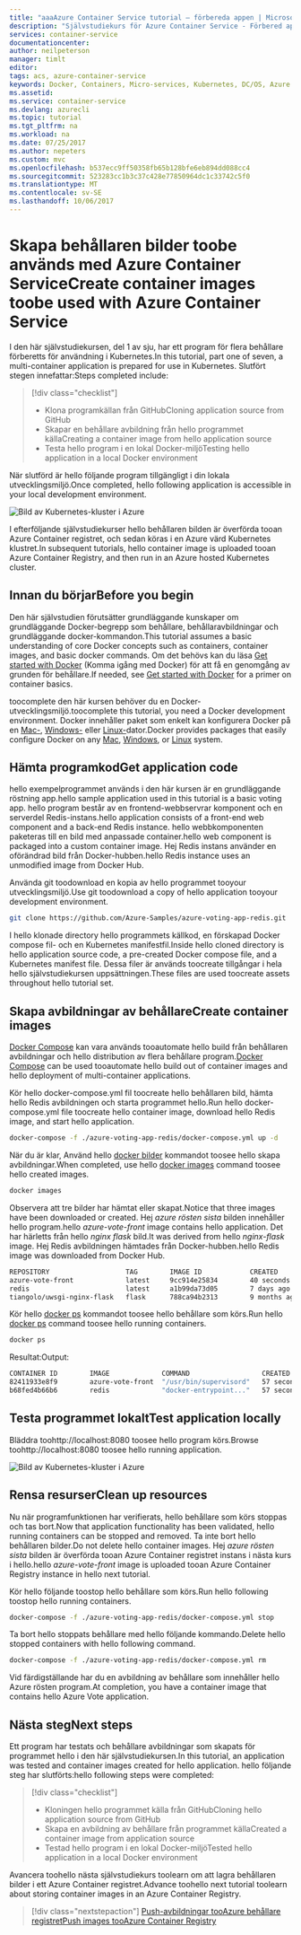 ```yaml
---
title: "aaaAzure Container Service tutorial – förbereda appen | Microsoft Docs"
description: "Självstudiekurs för Azure Container Service - Förbered appen"
services: container-service
documentationcenter: 
author: neilpeterson
manager: timlt
editor: 
tags: acs, azure-container-service
keywords: Docker, Containers, Micro-services, Kubernetes, DC/OS, Azure
ms.assetid: 
ms.service: container-service
ms.devlang: azurecli
ms.topic: tutorial
ms.tgt_pltfrm: na
ms.workload: na
ms.date: 07/25/2017
ms.author: nepeters
ms.custom: mvc
ms.openlocfilehash: b537ecc9ff50358fb65b128bfe6eb894dd088cc4
ms.sourcegitcommit: 523283cc1b3c37c428e77850964dc1c33742c5f0
ms.translationtype: MT
ms.contentlocale: sv-SE
ms.lasthandoff: 10/06/2017
---
```

# <a name="create-container-images-toobe-used-with-azure-container-service"></a><span data-ttu-id="459fb-104">Skapa behållaren bilder toobe används med Azure Container Service</span><span class="sxs-lookup"><span data-stu-id="459fb-104">Create container images toobe used with Azure Container Service</span></span>

<span data-ttu-id="459fb-105">I den här självstudiekursen, del 1 av sju, har ett program för flera behållare förberetts för användning i Kubernetes.</span><span class="sxs-lookup"><span data-stu-id="459fb-105">In this tutorial, part one of seven, a multi-container application is prepared for use in Kubernetes.</span></span> <span data-ttu-id="459fb-106">Slutfört stegen innefattar:</span><span class="sxs-lookup"><span data-stu-id="459fb-106">Steps completed include:</span></span>  

> [!div class="checklist"]
> * <span data-ttu-id="459fb-107">Klona programkällan från GitHub</span><span class="sxs-lookup"><span data-stu-id="459fb-107">Cloning application source from GitHub</span></span>  
> * <span data-ttu-id="459fb-108">Skapar en behållare avbildning från hello programmet källa</span><span class="sxs-lookup"><span data-stu-id="459fb-108">Creating a container image from hello application source</span></span>
> * <span data-ttu-id="459fb-109">Testa hello program i en lokal Docker-miljö</span><span class="sxs-lookup"><span data-stu-id="459fb-109">Testing hello application in a local Docker environment</span></span>

<span data-ttu-id="459fb-110">När slutförd är hello följande program tillgängligt i din lokala utvecklingsmiljö.</span><span class="sxs-lookup"><span data-stu-id="459fb-110">Once completed, hello following application is accessible in your local development environment.</span></span>

![Bild av Kubernetes-kluster i Azure](media/container-service-kubernetes-tutorials/azure-vote.png)

<span data-ttu-id="459fb-112">I efterföljande självstudiekurser hello behållaren bilden är överförda tooan Azure Container registret, och sedan köras i en Azure värd Kubernetes klustret.</span><span class="sxs-lookup"><span data-stu-id="459fb-112">In subsequent tutorials, hello container image is uploaded tooan Azure Container Registry, and then run in an Azure hosted Kubernetes cluster.</span></span>

## <a name="before-you-begin"></a><span data-ttu-id="459fb-113">Innan du börjar</span><span class="sxs-lookup"><span data-stu-id="459fb-113">Before you begin</span></span>

<span data-ttu-id="459fb-114">Den här självstudien förutsätter grundläggande kunskaper om grundläggande Docker-begrepp som behållare, behållaravbildningar och grundläggande docker-kommandon.</span><span class="sxs-lookup"><span data-stu-id="459fb-114">This tutorial assumes a basic understanding of core Docker concepts such as containers, container images, and basic docker commands.</span></span> <span data-ttu-id="459fb-115">Om det behövs kan du läsa [Get started with Docker]( https://docs.docker.com/get-started/) (Komma igång med Docker) för att få en genomgång av grunden för behållare.</span><span class="sxs-lookup"><span data-stu-id="459fb-115">If needed, see [Get started with Docker]( https://docs.docker.com/get-started/) for a primer on container basics.</span></span> 

<span data-ttu-id="459fb-116">toocomplete den här kursen behöver du en Docker-utvecklingsmiljö.</span><span class="sxs-lookup"><span data-stu-id="459fb-116">toocomplete this tutorial, you need a Docker development environment.</span></span> <span data-ttu-id="459fb-117">Docker innehåller paket som enkelt kan konfigurera Docker på en [Mac-](https://docs.docker.com/docker-for-mac/), [Windows-](https://docs.docker.com/docker-for-windows/) eller [Linux-](https://docs.docker.com/engine/installation/#supported-platforms)dator.</span><span class="sxs-lookup"><span data-stu-id="459fb-117">Docker provides packages that easily configure Docker on any [Mac](https://docs.docker.com/docker-for-mac/), [Windows](https://docs.docker.com/docker-for-windows/), or [Linux](https://docs.docker.com/engine/installation/#supported-platforms) system.</span></span>

## <a name="get-application-code"></a><span data-ttu-id="459fb-118">Hämta programkod</span><span class="sxs-lookup"><span data-stu-id="459fb-118">Get application code</span></span>

<span data-ttu-id="459fb-119">hello exempelprogrammet används i den här kursen är en grundläggande röstning app.</span><span class="sxs-lookup"><span data-stu-id="459fb-119">hello sample application used in this tutorial is a basic voting app.</span></span> <span data-ttu-id="459fb-120">hello program består av en frontend-webbservrar komponent och en serverdel Redis-instans.</span><span class="sxs-lookup"><span data-stu-id="459fb-120">hello application consists of a front-end web component and a back-end Redis instance.</span></span> <span data-ttu-id="459fb-121">hello webbkomponenten paketeras till en bild med anpassade container.</span><span class="sxs-lookup"><span data-stu-id="459fb-121">hello web component is packaged into a custom container image.</span></span> <span data-ttu-id="459fb-122">Hej Redis instans använder en oförändrad bild från Docker-hubben.</span><span class="sxs-lookup"><span data-stu-id="459fb-122">hello Redis instance uses an unmodified image from Docker Hub.</span></span>  

<span data-ttu-id="459fb-123">Använda git toodownload en kopia av hello programmet tooyour utvecklingsmiljö.</span><span class="sxs-lookup"><span data-stu-id="459fb-123">Use git toodownload a copy of hello application tooyour development environment.</span></span>

```bash
git clone https://github.com/Azure-Samples/azure-voting-app-redis.git
```

<span data-ttu-id="459fb-124">I hello klonade directory hello programmets källkod, en förskapad Docker compose fil- och en Kubernetes manifestfil.</span><span class="sxs-lookup"><span data-stu-id="459fb-124">Inside hello cloned directory is hello application source code, a pre-created Docker compose file, and a Kubernetes manifest file.</span></span> <span data-ttu-id="459fb-125">Dessa filer är används toocreate tillgångar i hela hello självstudiekursen uppsättningen.</span><span class="sxs-lookup"><span data-stu-id="459fb-125">These files are used toocreate assets throughout hello tutorial set.</span></span> 

## <a name="create-container-images"></a><span data-ttu-id="459fb-126">Skapa avbildningar av behållare</span><span class="sxs-lookup"><span data-stu-id="459fb-126">Create container images</span></span>

<span data-ttu-id="459fb-127">[Docker Compose](https://docs.docker.com/compose/) kan vara används tooautomate hello build från behållaren avbildningar och hello distribution av flera behållare program.</span><span class="sxs-lookup"><span data-stu-id="459fb-127">[Docker Compose](https://docs.docker.com/compose/) can be used tooautomate hello build out of container images and hello deployment of multi-container applications.</span></span>

<span data-ttu-id="459fb-128">Kör hello docker-compose.yml fil toocreate hello behållaren bild, hämta hello Redis avbildningen och starta programmet hello.</span><span class="sxs-lookup"><span data-stu-id="459fb-128">Run hello docker-compose.yml file toocreate hello container image, download hello Redis image, and start hello application.</span></span>

```bash
docker-compose -f ./azure-voting-app-redis/docker-compose.yml up -d
```

<span data-ttu-id="459fb-129">När du är klar, Använd hello [docker bilder](https://docs.docker.com/engine/reference/commandline/images/) kommandot toosee hello skapa avbildningar.</span><span class="sxs-lookup"><span data-stu-id="459fb-129">When completed, use hello [docker images](https://docs.docker.com/engine/reference/commandline/images/) command toosee hello created images.</span></span>

```bash
docker images
```

<span data-ttu-id="459fb-130">Observera att tre bilder har hämtat eller skapat.</span><span class="sxs-lookup"><span data-stu-id="459fb-130">Notice that three images have been downloaded or created.</span></span> <span data-ttu-id="459fb-131">Hej *azure rösten sista* bilden innehåller hello program.</span><span class="sxs-lookup"><span data-stu-id="459fb-131">hello *azure-vote-front* image contains hello application.</span></span> <span data-ttu-id="459fb-132">Det har härletts från hello *nginx flask* bild.</span><span class="sxs-lookup"><span data-stu-id="459fb-132">It was derived from hello *nginx-flask* image.</span></span> <span data-ttu-id="459fb-133">Hej Redis avbildningen hämtades från Docker-hubben.</span><span class="sxs-lookup"><span data-stu-id="459fb-133">hello Redis image was downloaded from Docker Hub.</span></span>

```bash
REPOSITORY                   TAG        IMAGE ID            CREATED             SIZE
azure-vote-front             latest     9cc914e25834        40 seconds ago      694MB
redis                        latest     a1b99da73d05        7 days ago          106MB
tiangolo/uwsgi-nginx-flask   flask      788ca94b2313        9 months ago        694MB
```

<span data-ttu-id="459fb-134">Kör hello [docker ps](https://docs.docker.com/engine/reference/commandline/ps/) kommandot toosee hello behållare som körs.</span><span class="sxs-lookup"><span data-stu-id="459fb-134">Run hello [docker ps](https://docs.docker.com/engine/reference/commandline/ps/) command toosee hello running containers.</span></span>

```bash
docker ps
```

<span data-ttu-id="459fb-135">Resultat:</span><span class="sxs-lookup"><span data-stu-id="459fb-135">Output:</span></span>

```bash
CONTAINER ID        IMAGE             COMMAND                  CREATED             STATUS              PORTS                           NAMES
82411933e8f9        azure-vote-front  "/usr/bin/supervisord"   57 seconds ago      Up 30 seconds       443/tcp, 0.0.0.0:8080->80/tcp   azure-vote-front
b68fed4b66b6        redis             "docker-entrypoint..."   57 seconds ago      Up 30 seconds       0.0.0.0:6379->6379/tcp          azure-vote-back
```

## <a name="test-application-locally"></a><span data-ttu-id="459fb-136">Testa programmet lokalt</span><span class="sxs-lookup"><span data-stu-id="459fb-136">Test application locally</span></span>

<span data-ttu-id="459fb-137">Bläddra toohttp://localhost:8080 toosee hello program körs.</span><span class="sxs-lookup"><span data-stu-id="459fb-137">Browse toohttp://localhost:8080 toosee hello running application.</span></span>

![Bild av Kubernetes-kluster i Azure](media/container-service-kubernetes-tutorials/azure-vote.png)

## <a name="clean-up-resources"></a><span data-ttu-id="459fb-139">Rensa resurser</span><span class="sxs-lookup"><span data-stu-id="459fb-139">Clean up resources</span></span>

<span data-ttu-id="459fb-140">Nu när programfunktionen har verifierats, hello behållare som körs stoppas och tas bort.</span><span class="sxs-lookup"><span data-stu-id="459fb-140">Now that application functionality has been validated, hello running containers can be stopped and removed.</span></span> <span data-ttu-id="459fb-141">Ta inte bort hello behållaren bilder.</span><span class="sxs-lookup"><span data-stu-id="459fb-141">Do not delete hello container images.</span></span> <span data-ttu-id="459fb-142">Hej *azure rösten sista* bilden är överförda tooan Azure Container registret instans i nästa kurs i hello.</span><span class="sxs-lookup"><span data-stu-id="459fb-142">hello *azure-vote-front* image is uploaded tooan Azure Container Registry instance in hello next tutorial.</span></span>

<span data-ttu-id="459fb-143">Kör hello följande toostop hello behållare som körs.</span><span class="sxs-lookup"><span data-stu-id="459fb-143">Run hello following toostop hello running containers.</span></span>

```bash
docker-compose -f ./azure-voting-app-redis/docker-compose.yml stop
```

<span data-ttu-id="459fb-144">Ta bort hello stoppats behållare med hello följande kommando.</span><span class="sxs-lookup"><span data-stu-id="459fb-144">Delete hello stopped containers with hello following command.</span></span>

```bash
docker-compose -f ./azure-voting-app-redis/docker-compose.yml rm
```

<span data-ttu-id="459fb-145">Vid färdigställande har du en avbildning av behållare som innehåller hello Azure rösten program.</span><span class="sxs-lookup"><span data-stu-id="459fb-145">At completion, you have a container image that contains hello Azure Vote application.</span></span>

## <a name="next-steps"></a><span data-ttu-id="459fb-146">Nästa steg</span><span class="sxs-lookup"><span data-stu-id="459fb-146">Next steps</span></span>

<span data-ttu-id="459fb-147">Ett program har testats och behållare avbildningar som skapats för programmet hello i den här självstudiekursen.</span><span class="sxs-lookup"><span data-stu-id="459fb-147">In this tutorial, an application was tested and container images created for hello application.</span></span> <span data-ttu-id="459fb-148">hello följande steg har slutförts:</span><span class="sxs-lookup"><span data-stu-id="459fb-148">hello following steps were completed:</span></span>

> [!div class="checklist"]
> * <span data-ttu-id="459fb-149">Kloningen hello programmet källa från GitHub</span><span class="sxs-lookup"><span data-stu-id="459fb-149">Cloning hello application source from GitHub</span></span>  
> * <span data-ttu-id="459fb-150">Skapa en avbildning av behållare från programmet källa</span><span class="sxs-lookup"><span data-stu-id="459fb-150">Created a container image from application source</span></span>
> * <span data-ttu-id="459fb-151">Testad hello program i en lokal Docker-miljö</span><span class="sxs-lookup"><span data-stu-id="459fb-151">Tested hello application in a local Docker environment</span></span>

<span data-ttu-id="459fb-152">Avancera toohello nästa självstudiekurs toolearn om att lagra behållaren bilder i ett Azure Container registret.</span><span class="sxs-lookup"><span data-stu-id="459fb-152">Advance toohello next tutorial toolearn about storing container images in an Azure Container Registry.</span></span>

> [!div class="nextstepaction"]
> [<span data-ttu-id="459fb-153">Push-avbildningar tooAzure behållare registret</span><span class="sxs-lookup"><span data-stu-id="459fb-153">Push images tooAzure Container Registry</span></span>](./container-service-tutorial-kubernetes-prepare-acr.md)
